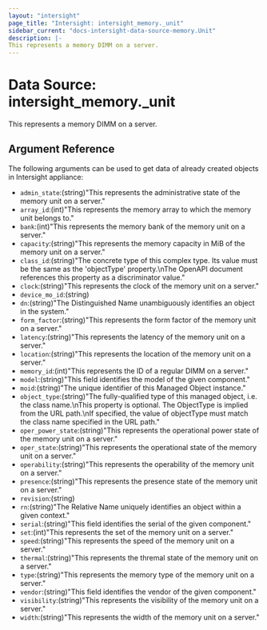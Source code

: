 ```yaml
---
layout: "intersight"
page_title: "Intersight: intersight_memory._unit"
sidebar_current: "docs-intersight-data-source-memory.Unit"
description: |-
This represents a memory DIMM on a server.
---
```


# Data Source: intersight_memory._unit
This represents a memory DIMM on a server.
## Argument Reference
The following arguments can be used to get data of already created objects in Intersight appliance:
* `admin_state`:(string)"This represents the administrative state of the memory unit on a server."
* `array_id`:(int)"This represents the memory array to which the memory unit belongs to."
* `bank`:(int)"This represents the memory bank of the memory unit on a server."
* `capacity`:(string)"This represents the memory capacity in MiB of the memory unit on a server."
* `class_id`:(string)"The concrete type of this complex type. Its value must be the same as the 'objectType' property.\nThe OpenAPI document references this property as a discriminator value."
* `clock`:(string)"This represents the clock of the memory unit on a server."
* `device_mo_id`:(string)
* `dn`:(string)"The Distinguished Name unambiguously identifies an object in the system."
* `form_factor`:(string)"This represents the form factor of the memory unit on a server."
* `latency`:(string)"This represents the latency of the memory unit on a server."
* `location`:(string)"This represents the location of the memory unit on a server."
* `memory_id`:(int)"This represents the ID of a regular DIMM on a server."
* `model`:(string)"This field identifies the model of the given component."
* `moid`:(string)"The unique identifier of this Managed Object instance."
* `object_type`:(string)"The fully-qualified type of this managed object, i.e. the class name.\nThis property is optional. The ObjectType is implied from the URL path.\nIf specified, the value of objectType must match the class name specified in the URL path."
* `oper_power_state`:(string)"This represents the operational power state of the memory unit on a server."
* `oper_state`:(string)"This represents the operational state of the memory unit on a server."
* `operability`:(string)"This represents the operability of the memory unit on a server."
* `presence`:(string)"This represents the presence state of the memory unit on a server."
* `revision`:(string)
* `rn`:(string)"The Relative Name uniquely identifies an object within a given context."
* `serial`:(string)"This field identifies the serial of the given component."
* `set`:(int)"This represents the set of the memory unit on a server."
* `speed`:(string)"This represents the speed of the memory unit on a server."
* `thermal`:(string)"This represents the thremal state of the memory unit on a server."
* `type`:(string)"This represents the memory type of the memory unit on a server."
* `vendor`:(string)"This field identifies the vendor of the given component."
* `visibility`:(string)"This represents the visibility of the memory unit on a server."
* `width`:(string)"This represents the width of the memory unit on a server."
